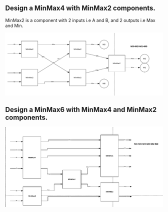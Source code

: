 ## Design a MinMax4 with MinMax2 components. 
MinMax2 is a component with 2 inputs i.e A and B, and 2 outputs i.e Max and Min. 

![Solution](day80_1.png)








## Design a MinMax6 with MinMax4 and MinMax2 components. 


![Solution](day80_2.png)
